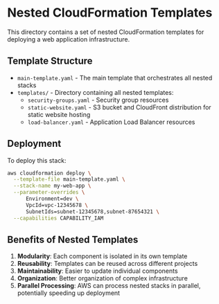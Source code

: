 # Nested CloudFormation Templates

This directory contains a set of nested CloudFormation templates for deploying a web application infrastructure.

## Template Structure

- `main-template.yaml` - The main template that orchestrates all nested stacks
- `templates/` - Directory containing all nested templates:
  - `security-groups.yaml` - Security group resources
  - `static-website.yaml` - S3 bucket and CloudFront distribution for static website hosting
  - `load-balancer.yaml` - Application Load Balancer resources

## Deployment

To deploy this stack:

```bash
aws cloudformation deploy \
  --template-file main-template.yaml \
  --stack-name my-web-app \
  --parameter-overrides \
      Environment=dev \
      VpcId=vpc-12345678 \
      SubnetIds=subnet-12345678,subnet-87654321 \
  --capabilities CAPABILITY_IAM
```

## Benefits of Nested Templates

1. **Modularity**: Each component is isolated in its own template
2. **Reusability**: Templates can be reused across different projects
3. **Maintainability**: Easier to update individual components
4. **Organization**: Better organization of complex infrastructure
5. **Parallel Processing**: AWS can process nested stacks in parallel, potentially speeding up deployment